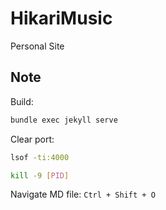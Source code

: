 # HikariMusic

Personal Site

## Note
Build:
```sh
bundle exec jekyll serve
```

Clear port:
```sh
lsof -ti:4000
```
```sh
kill -9 [PID]
```

Navigate MD file: `Ctrl + Shift + O`
